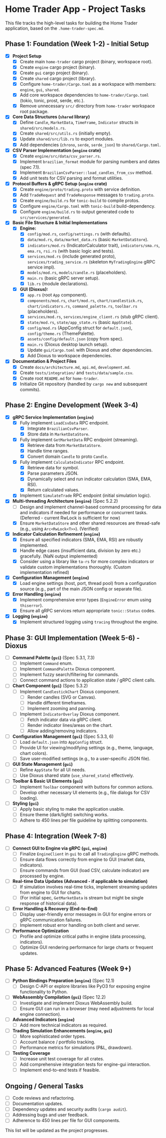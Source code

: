 # Home Trader App - Project Tasks

This file tracks the high-level tasks for building the Home Trader application, based on the `.home-trader-spec.md`.

## Phase 1: Foundation (Week 1-2) - Initial Setup

- [x] **Project Setup**
    - [x] Create main `home-trader` cargo project (binary, workspace root).
    - [x] Create `engine` cargo project (binary).
    - [x] Create `gui` cargo project (binary).
    - [x] Create `shared` cargo project (library).
    - [x] Configure `home-trader/Cargo.toml` as a workspace with members: `engine`, `gui`, `shared`.
    - [x] Add core workspace dependencies to `home-trader/Cargo.toml` (tokio, tonic, prost, serde, etc.).
    - [x] Remove unnecessary `src/` directory from `home-trader` workspace root package.
- [x] **Core Data Structures (`shared` library)**
    - [x] Define `Candle`, `MarketData`, `TimeFrame`, `Indicator` structs in `shared/src/models.rs`.
    - [x] Create `shared/src/utils.rs` (initially empty).
    - [x] Update `shared/src/lib.rs` to export modules.
    - [x] Add dependencies (`chrono`, `serde`, `serde_json`) to `shared/Cargo.toml`.
- [x] **CSV Parser Implementation (`engine` crate)**
    - [x] Create `engine/src/data/csv_parser.rs`.
    - [x] Implement `brazilian_format` module for parsing numbers and dates (spec 7.1).
    - [x] Implement `BrazilianCsvParser::load_candles_from_csv` method.
    - [x] Add unit tests for CSV parsing and format utilities.
- [x] **Protocol Buffers & gRPC Setup (`engine` crate)**
    - [x] Create `engine/proto/trading.proto` with service definition.
    - [x] Add `TradeRequest` and `TradeResponse` messages to `trading.proto`.
    - [x] Create `engine/build.rs` for `tonic-build` to compile protos.
    - [x] Configure `engine/Cargo.toml` with `tonic-build` build-dependency.
    - [x] Configure `engine/build.rs` to output generated code to `src/services/generated`.
- [x] **Basic File Structure & Initial Implementations**
    - [x] **Engine:**
        - [x] `config/mod.rs`, `config/settings.rs` (with defaults).
        - [x] `data/mod.rs`, `data/market_data.rs` (basic `MarketDataStore`).
        - [x] `indicators/mod.rs` (IndicatorCalculator trait), `indicators/sma.rs`, `ema.rs`, `rsi.rs` (with basic logic and tests).
        - [x] `services/mod.rs` (include generated proto), `services/trading_service.rs` (skeleton `MyTradingEngine` gRPC service impl).
        - [x] `models/mod.rs`, `models/candle.rs` (placeholders).
        - [x] `main.rs` (basic gRPC server setup).
        - [x] `lib.rs` (module declarations).
    - [x] **GUI (Dioxus):**
        - [x] `app.rs` (root `App` component).
        - [x] `components/mod.rs`, `chart/mod.rs`, `chart/candlestick.rs`, `chart/indicators.rs`, `command_palette.rs`, `toolbar.rs` (placeholders).
        - [x] `services/mod.rs`, `services/engine_client.rs` (stub gRPC client).
        - [x] `state/mod.rs`, `state/app_state.rs` (basic `AppState`).
        - [x] `config/mod.rs` (AppConfig struct for `default.json`), `config/theme.rs` (ThemePalette).
        - [x] `assets/config/default.json` (copy from spec).
        - [x] `main.rs` (Dioxus desktop launch setup).
        - [x] Update `gui/Cargo.toml` with Dioxus and other dependencies.
        - [x] Add Dioxus to workspace dependencies.
- [x] **Documentation & Project Files**
    - [x] Create `docs/architecture.md`, `api.md`, `development.md`.
    - [x] Create `tests/integration/` and `tests/data/sample.csv`.
    - [x] Create root `README.md` for `home-trader`.
    - [x] Initialize Git repository (handled by `cargo new` and subsequent commits).

## Phase 2: Engine Development (Week 3-4)

- [x] **gRPC Service Implementation (`engine`)**
    - [x] Fully implement `LoadCsvData` RPC endpoint.
        - [x] Integrate `BrazilianCsvParser`.
        - [x] Store data in `MarketDataStore`.
    - [x] Fully implement `GetMarketData` RPC endpoint (streaming).
        - [x] Retrieve data from `MarketDataStore`.
        - [x] Handle time ranges.
        - [x] Convert domain `Candle` to proto `Candle`.
    - [x] Fully implement `CalculateIndicator` RPC endpoint.
        - [x] Retrieve data for symbol.
        - [x] Parse parameters JSON.
        - [x] Dynamically select and run indicator calculation (SMA, EMA, RSI).
        - [x] Return calculated values.
    - [x] Implement `SimulateTrade` RPC endpoint (initial simulation logic).
- [x] **Multi-threading Architecture (`engine`)** (Spec 5.2.2)
    - [ ] Design and implement channel-based command processing for data and indicators if needed for performance or concurrent tasks. (Deferred - current RwLock is sufficient for now)
    - [x] Ensure `MarketDataStore` and other shared resources are thread-safe (e.g., using `Arc<RwLock<T>>`). (Verified)
- [x] **Indicator Calculation Refinement (`engine`)**
    - [x] Ensure all specified indicators (SMA, EMA, RSI) are robustly implemented.
    - [x] Handle edge cases (insufficient data, division by zero etc.) gracefully. (NaN output implemented)
    - [x] Consider using a library like `ta-rs` for more complex indicators or validate custom implementations thoroughly. (Custom implementation refined)
- [x] **Configuration Management (`engine`)**
    - [x] Load engine settings (host, port, thread pool) from a configuration source (e.g., part of the main JSON config or separate file).
- [x] **Error Handling (`engine`)**
    - [x] Implement comprehensive error types (`EngineError` enum using `thiserror`).
    - [x] Ensure all gRPC services return appropriate `tonic::Status` codes.
- [x] **Logging (`engine`)**
    - [x] Implement structured logging using `tracing` throughout the engine.

## Phase 3: GUI Implementation (Week 5-6) - Dioxus

- [ ] **Command Palette (`gui`)** (Spec 5.3.1, 7.3)
    - [ ] Implement `Command` enum.
    - [ ] Implement `CommandPalette` Dioxus component.
    - [ ] Implement fuzzy search/filtering for commands.
    - [ ] Connect command actions to application state / gRPC client calls.
- [ ] **Chart Component (`gui`)** (Spec 5.3.2)
    - [ ] Implement `CandlestickChart` Dioxus component.
        - [ ] Render candles (SVG or Canvas).
        - [ ] Handle different timeframes.
        - [ ] Implement zooming and panning.
    - [ ] Implement `IndicatorOverlay` Dioxus component.
        - [ ] Fetch indicator data via gRPC client.
        - [ ] Render indicator lines/areas on the chart.
        - [ ] Allow adding/removing indicators.
- [ ] **Configuration Management (`gui`)** (Spec 5.3.3, 6)
    - [ ] Load `default.json` into `AppConfig` struct.
    - [ ] Provide UI for viewing/modifying settings (e.g., theme, language, chart colors).
    - [ ] Save user-modified settings (e.g., to a user-specific JSON file).
- [ ] **GUI State Management (`gui`)**
    - [ ] Refine `AppState` for all UI needs.
    - [ ] Use Dioxus shared state (`use_shared_state`) effectively.
- [ ] **Toolbar & Basic UI Elements (`gui`)**
    - [ ] Implement `Toolbar` component with buttons for common actions.
    - [ ] Develop other necessary UI elements (e.g., file dialogs for CSV loading).
- [ ] **Styling (`gui`)**
    - [ ] Apply basic styling to make the application usable.
    - [ ] Ensure theme (dark/light) switching works.
    - [ ] Adhere to 450 lines per file guideline by splitting components.

## Phase 4: Integration (Week 7-8)

- [ ] **Connect GUI to Engine via gRPC (`gui`, `engine`)**
    - [ ] Finalize `EngineClient` in `gui` to call all `TradingEngine` gRPC methods.
    - [ ] Ensure data flows correctly from engine to GUI (market data, indicators).
    - [ ] Ensure commands from GUI (load CSV, calculate indicator) are processed by engine.
- [ ] **Real-time Data Updates (Advanced - if applicable to simulation)**
    - [ ] If simulation involves real-time ticks, implement streaming updates from engine to GUI for charts.
    - [ ] (For initial spec, `GetMarketData` is stream but might be single response of historical data).
- [ ] **Error Handling & Recovery (End-to-End)**
    - [ ] Display user-friendly error messages in GUI for engine errors or gRPC communication failures.
    - [ ] Implement robust error handling on both client and server.
- [ ] **Performance Optimization**
    - [ ] Profile and optimize critical paths in engine (data processing, indicators).
    - [ ] Optimize GUI rendering performance for large charts or frequent updates.

## Phase 5: Advanced Features (Week 9+)

- [ ] **Python Bindings Preparation (`engine`)** (Spec 12.1)
    - [ ] Design C-API or explore libraries like PyO3 for exposing engine functionality to Python.
- [ ] **WebAssembly Compilation (`gui`)** (Spec 12.2)
    - [ ] Investigate and implement Dioxus WebAssembly build.
    - [ ] Ensure GUI can run in a browser (may need adjustments for local engine connection).
- [ ] **Advanced Indicators (`engine`)**
    - [ ] Add more technical indicators as required.
- [ ] **Trading Simulation Enhancements (`engine`, `gui`)**
    - [ ] More sophisticated order types.
    - [ ] Account balance / portfolio tracking.
    - [ ] Performance metrics for simulations (P&L, drawdown).
- [ ] **Testing Coverage**
    - [ ] Increase unit test coverage for all crates.
    - [ ] Add comprehensive integration tests for engine-gui interaction.
    - [ ] Implement end-to-end tests if feasible.

## Ongoing / General Tasks
- [ ] Code reviews and refactoring.
- [ ] Documentation updates.
- [ ] Dependency updates and security audits (`cargo audit`).
- [ ] Addressing bugs and user feedback.
- [ ] Adherence to 450 lines per file for GUI components.

This list will be updated as the project progresses.
